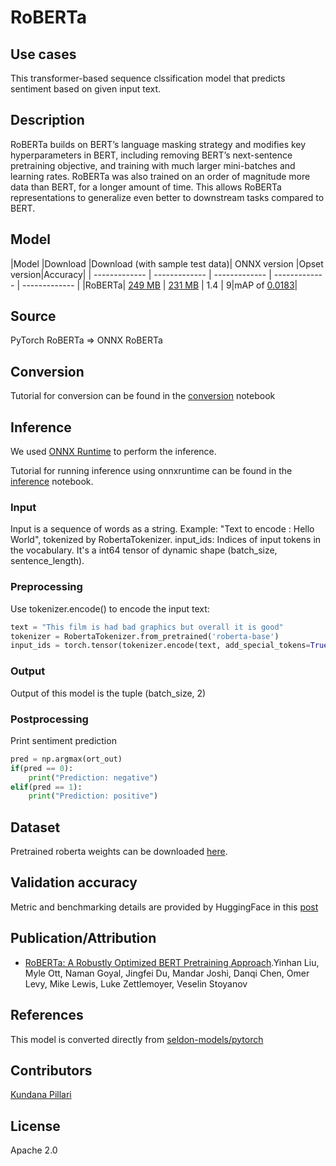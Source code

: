 # RoBERTa

## Use cases
This transformer-based sequence clssification model that predicts sentiment based on given input text.   

## Description
RoBERTa builds on BERT’s language masking strategy and modifies key hyperparameters in BERT, including removing BERT’s next-sentence pretraining objective, and training with much larger mini-batches and learning rates. RoBERTa was also trained on an order of magnitude more data than BERT, for a longer amount of time. This allows RoBERTa representations to generalize even better to downstream tasks compared to BERT.

## Model

 |Model        |Download  |Download (with sample test data)| ONNX version |Opset version|Accuracy|
| ------------- | ------------- | ------------- | ------------- | ------------- |
|RoBERTa| [249 MB](model/roberta-9.onnx) |  [231 MB](model/roberta-9.tar.gz) |  1.4 | 9|mAP of [0.0183](https://docs.google.com/spreadsheets/d/1sryqufw2D0XlUH4sq3e9Wnxu5EAQkaohzrJbd5HdQ_w/edit#gid=0)|

## Source
PyTorch RoBERTa => ONNX RoBERTa

## Conversion
Tutorial for conversion can be found in the [conversion](https://github.com/SeldonIO/seldon-models/blob/master/pytorch/moviesentiment_roberta/pytorch-roberta-onnx.ipynb) notebook

## Inference
We used [ONNX Runtime](https://github.com/microsoft/onnxruntime) to perform the inference.

Tutorial for running inference using onnxruntime can be found in the [inference](dependencies/roberta-inference.ipynb) notebook.

### Input
Input is a sequence of words as a string. Example: "Text to encode : Hello World", tokenized by RobertaTokenizer. input_ids: Indices of input tokens in the vocabulary. It's a int64 tensor of dynamic shape (batch_size, sentence_length).

### Preprocessing
Use tokenizer.encode() to encode the input text:
```python
text = "This film is had bad graphics but overall it is good"
tokenizer = RobertaTokenizer.from_pretrained('roberta-base')
input_ids = torch.tensor(tokenizer.encode(text, add_special_tokens=True)).unsqueeze(0)  # Batch size 1
```

### Output
Output of this model is the tuple (batch_size, 2)

### Postprocessing
Print sentiment prediction
```python
pred = np.argmax(ort_out)
if(pred == 0):
    print("Prediction: negative")
elif(pred == 1):
    print("Prediction: positive")
```

## Dataset
Pretrained roberta weights can be downloaded [here](https://storage.googleapis.com/seldon-models/pytorch/moviesentiment_roberta/pytorch_model.bin).

## Validation accuracy
Metric and benchmarking details are provided by HuggingFace in this [post](https://medium.com/huggingface/benchmarking-transformers-pytorch-and-tensorflow-e2917fb891c2)

## Publication/Attribution
* [RoBERTa: A Robustly Optimized BERT Pretraining Approach](https://arxiv.org/pdf/1907.11692.pdf).Yinhan Liu, Myle Ott, Naman Goyal, Jingfei Du, Mandar Joshi, Danqi Chen, Omer Levy, Mike Lewis, Luke Zettlemoyer, Veselin Stoyanov

## References
This model is converted directly from [seldon-models/pytorch](https://github.com/SeldonIO/seldon-models/blob/master/pytorch/moviesentiment_roberta/pytorch-roberta-onnx.ipynb)

## Contributors
[Kundana Pillari](https://github.com/kundanapillari)

## License
Apache 2.0